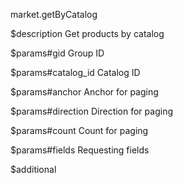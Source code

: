 market.getByCatalog

$description
Get products by catalog

$params#gid
Group ID

$params#catalog_id
Catalog ID

$params#anchor
Anchor for paging

$params#direction
Direction for paging

$params#count
Count for paging

$params#fields
Requesting fields

$additional
